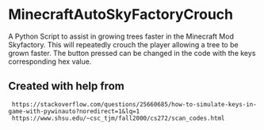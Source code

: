 # MinecraftAutoSkyFactoryCrouch
A Python Script to assist in growing trees faster in the Minecraft Mod Skyfactory. This will repeatedly crouch the player
allowing a tree to be grown faster. The button pressed can be changed in the code with the keys corresponding hex value.

## Created with help from
     https://stackoverflow.com/questions/25660685/how-to-simulate-keys-in-game-with-pywinauto?noredirect=1&lq=1
     https://www.shsu.edu/~csc_tjm/fall2000/cs272/scan_codes.html
